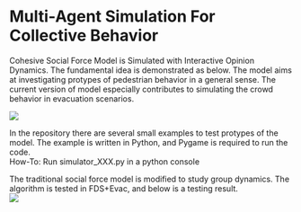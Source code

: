 # Multi-Agent Simulation For Collective Behavior

Cohesive Social Force Model is Simulated with Interactive Opinion Dynamics.  The fundamental idea is demonstrated as below. The model aims at investigating protypes of pedestrian behavior in a general sense. The current version of model especially contributes to simulating the crowd behavior in evacuation scenarios.

![](https://github.com/godisreal/Many-Particle-System/blob/master/FigNew.PNG)

In the repository there are several small examples to test protypes of the model.  The example is written in Python, and Pygame is required to run the code.  
How-To: Run simulator_XXX.py in a python console

The traditional social force model is modified to study group dynamics.  The algorithm is tested in FDS+Evac, and below is a testing result.  
![](https://github.com/godisreal/group-social-force/blob/master/fig/groups.PNG)
